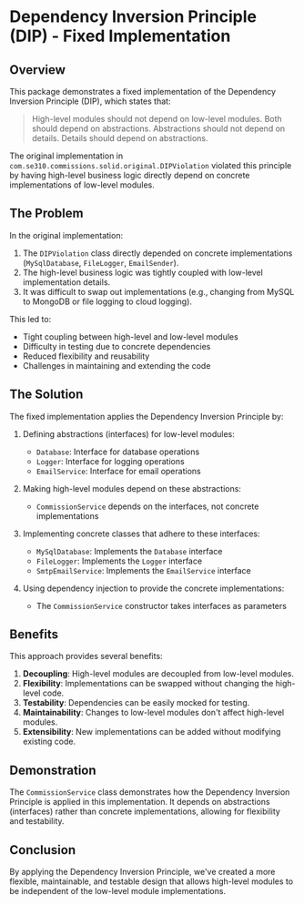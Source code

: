 # Dependency Inversion Principle (DIP) - Fixed Implementation

## Overview

This package demonstrates a fixed implementation of the Dependency Inversion Principle (DIP), which states that:

> High-level modules should not depend on low-level modules. Both should depend on abstractions.
> Abstractions should not depend on details. Details should depend on abstractions.

The original implementation in `com.se310.commissions.solid.original.DIPViolation` violated this principle by having high-level business logic directly depend on concrete implementations of low-level modules.

## The Problem

In the original implementation:

1. The `DIPViolation` class directly depended on concrete implementations (`MySqlDatabase`, `FileLogger`, `EmailSender`).
2. The high-level business logic was tightly coupled with low-level implementation details.
3. It was difficult to swap out implementations (e.g., changing from MySQL to MongoDB or file logging to cloud logging).

This led to:
- Tight coupling between high-level and low-level modules
- Difficulty in testing due to concrete dependencies
- Reduced flexibility and reusability
- Challenges in maintaining and extending the code

## The Solution

The fixed implementation applies the Dependency Inversion Principle by:

1. Defining abstractions (interfaces) for low-level modules:
   - `Database`: Interface for database operations
   - `Logger`: Interface for logging operations
   - `EmailService`: Interface for email operations

2. Making high-level modules depend on these abstractions:
   - `CommissionService` depends on the interfaces, not concrete implementations

3. Implementing concrete classes that adhere to these interfaces:
   - `MySqlDatabase`: Implements the `Database` interface
   - `FileLogger`: Implements the `Logger` interface
   - `SmtpEmailService`: Implements the `EmailService` interface

4. Using dependency injection to provide the concrete implementations:
   - The `CommissionService` constructor takes interfaces as parameters

## Benefits

This approach provides several benefits:

1. **Decoupling**: High-level modules are decoupled from low-level modules.
2. **Flexibility**: Implementations can be swapped without changing the high-level code.
3. **Testability**: Dependencies can be easily mocked for testing.
4. **Maintainability**: Changes to low-level modules don't affect high-level modules.
5. **Extensibility**: New implementations can be added without modifying existing code.

## Demonstration

The `CommissionService` class demonstrates how the Dependency Inversion Principle is applied in this implementation. It depends on abstractions (interfaces) rather than concrete implementations, allowing for flexibility and testability.

## Conclusion

By applying the Dependency Inversion Principle, we've created a more flexible, maintainable, and testable design that allows high-level modules to be independent of the low-level module implementations.